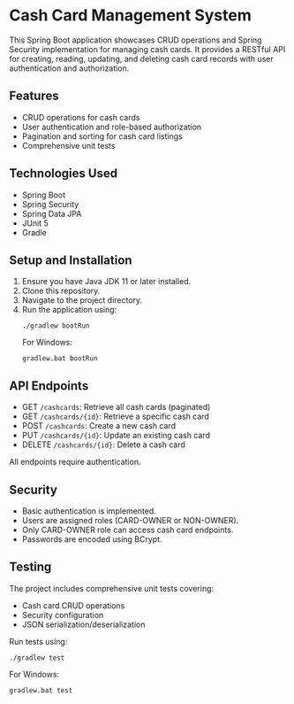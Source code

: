 # Cash Card Management System

This Spring Boot application showcases CRUD operations and Spring Security implementation for managing cash cards. It provides a RESTful API for creating, reading, updating, and deleting cash card records with user authentication and authorization.

## Features

- CRUD operations for cash cards
- User authentication and role-based authorization
- Pagination and sorting for cash card listings
- Comprehensive unit tests

## Technologies Used

- Spring Boot
- Spring Security
- Spring Data JPA
- JUnit 5
- Gradle

## Setup and Installation

1. Ensure you have Java JDK 11 or later installed.
2. Clone this repository.
3. Navigate to the project directory.
4. Run the application using:
   ```
   ./gradlew bootRun
   ```
   For Windows:
   ```
   gradlew.bat bootRun
   ```

## API Endpoints

- GET `/cashcards`: Retrieve all cash cards (paginated)
- GET `/cashcards/{id}`: Retrieve a specific cash card
- POST `/cashcards`: Create a new cash card
- PUT `/cashcards/{id}`: Update an existing cash card
- DELETE `/cashcards/{id}`: Delete a cash card

All endpoints require authentication.

## Security

- Basic authentication is implemented.
- Users are assigned roles (CARD-OWNER or NON-OWNER).
- Only CARD-OWNER role can access cash card endpoints.
- Passwords are encoded using BCrypt.

## Testing

The project includes comprehensive unit tests covering:
- Cash card CRUD operations
- Security configuration
- JSON serialization/deserialization

Run tests using:
```
./gradlew test
```
For Windows:
```
gradlew.bat test
```